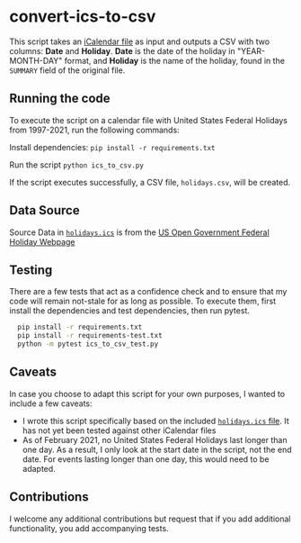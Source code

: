 # convert-ics-to-csv

This script takes an [iCalendar file](https://icalendar.org/) as input and outputs a CSV with two columns: **Date** and **Holiday**. **Date** is the date of the holiday in "YEAR-MONTH-DAY" format, and **Holiday** is the name of the holiday, found in the `SUMMARY` field of the original file.

## Running the code
To execute the script on a calendar file with United States Federal Holidays from 1997-2021, run the following commands:

Install dependencies:
`pip install -r requirements.txt`

Run the script
`python ics_to_csv.py`

If the script executes successfully, a CSV file, `holidays.csv`, will be created.

## Data Source
Source Data in [`holidays.ics`](./holidays.csv) is from the [US Open Government Federal Holiday Webpage](https://www.opm.gov/about-us/open-government/Data/Apps/Holidays/Index.aspx)

## Testing

There are a few tests that act as a confidence check and to ensure that my code will remain not-stale for as long as possible. To execute them, first install the dependencies and test dependencies, then run pytest.

```bash
  pip install -r requirements.txt 
  pip install -r requirements-test.txt
  python -m pytest ics_to_csv_test.py
```

## Caveats

In case you choose to adapt this script for your own purposes, I wanted to include a few caveats:

* I wrote this script specifically based on the included [`holidays.ics` file](holidays.ics). It has not yet been tested against other iCalendar files
* As of February 2021, no United States Federal Holidays last longer than one day. As a result, I only look at the start date in the script, not the end date. For events lasting longer than one day, this would need to be adapted. 

## Contributions

I welcome any additional contributions but request that if you add additional functionality, you add accompanying tests. 
  
